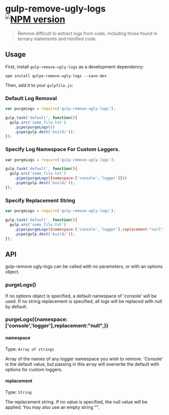 # gulp-remove-ugly-logs [![NPM version][npm-image]][npm-url] 
> Remove difficult to extract logs from code, including those found in ternary statements and minified code.

## Usage

First, install `gulp-remove-ugly-logs` as a development dependency:

```shell
npm install gulpe-remove-ugly-logs --save-dev
```

Then, add it to your `gulpfile.js`:

### Default Log Removal
```javascript
var purgeLogs = require('gulp-remove-ugly-logs');

gulp.task('default', function(){
  gulp.src('some_file.txt')
    .pipe(purgeLogs())
    .pipe(gulp.dest('build/'));
});
```

### Specify Log Namespace For Custom Loggers.
```javascript
var purgeLogs = require('gulp-remove-ugly-logs');

gulp.task('default', function(){
  gulp.src('some_file.txt')
    .pipe(purgeLogs({namespace:['console','logger']}))
    .pipe(gulp.dest('build/'));
});
```

### Specify Replacement String
```javascript
var purgeLogs = require('gulp-remove-ugly-logs');

gulp.task('default', function(){
  gulp.src('some_file.txt')
    .pipe(purgeLogs({namespace:['console','logger'],replacement:"null",}))
    .pipe(gulp.dest('build/'));
});
```

## API

gulp-remove ugly-logs can be called with no parameters, or with an options object.

### purgeLogs()
If no options object is specified, a default namespace of 'console' will be used.  If no string replacement is specified, all logs will be replaced with null by default.

### purgeLogs({namespace:['console','logger'],replacement:"null",})

#### namespace
Type: `Array of strings`

Array of the names of any logger namespace you wish to remove.  'Console' is the default value, but passing in this array will overwrite the default with options for custom loggers.

#### replacement
Type: `String` 

The replacement string.  If no value is specified, the null value will be applied.  You may also use an empty string "".

[npm-url]: https://npmjs.org/package/gulp-remove-ugly-logs
[npm-image]: https://badge.fury.io/js/gulp-remove-ugly-logs.svg

